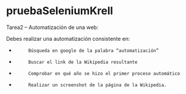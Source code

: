 # pruebaSeleniumKrell


Tarea2 – Automatización de una web:

Debes realizar una automatización consistente en:

-          Búsqueda en google de la palabra “automatización”

-          Buscar el link de la Wikipedia resultante

-          Comprobar en qué año se hizo el primer proceso automático

-          Realizar un screenshot de la página de la Wikipedia.
